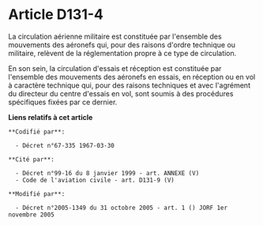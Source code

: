 # Article D131-4

La circulation aérienne militaire est constituée par l'ensemble des mouvements des aéronefs qui, pour des raisons d'ordre
technique ou militaire, relèvent de la réglementation propre à ce type de circulation.

En son sein, la circulation d'essais et réception est constituée par l'ensemble des mouvements des aéronefs en essais, en
réception ou en vol à caractère technique qui, pour des raisons techniques et avec l'agrément du directeur du centre d'essais
en vol, sont soumis à des procédures spécifiques fixées par ce dernier.

**Liens relatifs à cet article**

	**Codifié par**:

	  - Décret n°67-335 1967-03-30

	**Cité par**:

	  - Décret n°99-16 du 8 janvier 1999 - art. ANNEXE (V)
	  - Code de l'aviation civile - art. D131-9 (V)

	**Modifié par**:

	  - Décret n°2005-1349 du 31 octobre 2005 - art. 1 () JORF 1er novembre 2005
